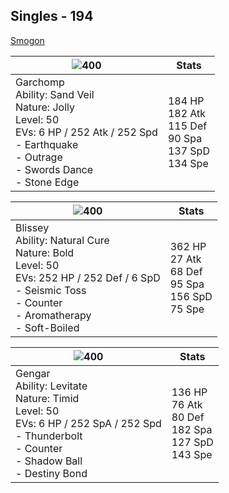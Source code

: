 ## Singles - 194

[Smogon](http://www.smogon.com/forums/showpost.php?p=2409534&postcount=1769)

|![400](/img/sprites/445_m.png)| Stats | 
|---|---|
|Garchomp<br />Ability: Sand Veil<br />Nature: Jolly<br />Level: 50<br />EVs: 6 HP / 252 Atk / 252 Spd<br />- Earthquake<br />- Outrage<br />- Swords Dance<br />- Stone Edge | 184 HP<br />182 Atk<br />115 Def<br />90 Spa<br />137 SpD<br />134 Spe|



|![400](/img/sprites/242.png)| Stats | 
|---|---|
|Blissey<br />Ability: Natural Cure<br />Nature: Bold<br />Level: 50<br />EVs: 252 HP / 252 Def / 6 SpD<br />- Seismic Toss<br />- Counter<br />- Aromatherapy<br />- Soft-Boiled | 362 HP<br />27 Atk<br />68 Def<br />95 Spa<br />156 SpD<br />75 Spe|



|![400](/img/sprites/094.png)| Stats | 
|---|---|
|Gengar<br />Ability: Levitate<br />Nature: Timid<br />Level: 50<br />EVs: 6 HP / 252 SpA / 252 Spd<br />- Thunderbolt<br />- Counter<br />- Shadow Ball<br />- Destiny Bond | 136 HP<br />76 Atk<br />80 Def<br />182 Spa<br />127 SpD<br />143 Spe|